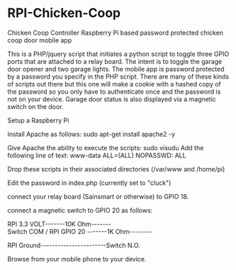 # RPI-Chicken-Coop
Chicken Coop Controller
Raspberry Pi based password protected chicken coop door mobile app

This is a PHP/jquery script that initiates a python script to toggle three GPIO ports that are attached to a relay board. The intent is to toggle the garage door opener and two garage lights. The mobile app is password protected by a password you specify in the PHP script. There are many of these kinds of scripts out there but this one will make a cookie with a hashed copy of the password so you only have to authenticate once and the password is not on your device. Garage door status is also displayed via a magnetic switch on the door.

Setup a Raspberry Pi

Install Apache as follows: sudo apt-get install apache2 -y

Give Apache the ability to execute the scripts: sudo visudu Add the following line of text: www-data ALL=(ALL) NOPASSWD: ALL

Drop these scripts in their associated directories (/var/www and /home/pi)

Edit the password in index.php (currently set to "cluck")

connect your relay board (Sainsmart or otherwise) to GPIO 18.

connect a magnetic switch to GPIO 20 as follows: 

RPI 3.3 VOLT-------10K Ohm-------
                                 \
                                 Switch COM
                                 /
RPI GPIO 20 -------1K Ohm--------

RPI Ground-----------------------Switch N.O. 

Browse from your mobile phone to your device.
